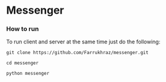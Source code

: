 # Messenger

### How to run

To run client and server at the same time just do the following:  

`git clone https://github.com/Farrukhraz/messenger.git`  

`cd messenger`  

`python messenger`  
